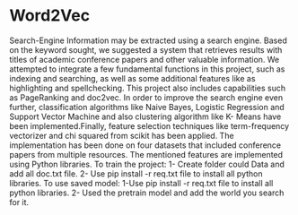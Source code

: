 # Word2Vec
Search-Engine
Information may be extracted using a search engine.
Based on the keyword sought, we suggested a system that retrieves results with titles of academic conference papers and other valuable information.
We attempted to integrate a few fundamental functions in this project, such as indexing and searching, 
as well as some additional features like as highlighting and spellchecking.
This project also includes capabilities such as PageRanking and doc2vec.
In order to improve the search engine even further, classification algorithms like Naive Bayes, Logistic Regression and Support Vector Machine and
also clustering algorithm like K- Means have been implemented.Finally, feature selection techniques 
like term-frequency vectorizer and chi squared from scikit has been applied. 
The implementation has been done on four datasets that included conference papers from multiple resources.
The mentioned features are implemented using Python libraries.
To train the project:
	1- Create folder could Data and add all doc.txt file.
	2- Use pip install -r req.txt file to install all python libraries.
To use saved model:
	1-Use pip install -r req.txt file to install all python libraries.
	2- Used the pretrain model and add the world you search for it.
